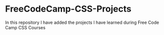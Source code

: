 # FreeCodeCamp-CSS-Projects
In this repository I have added the projects I have learned during Free Code Camp CSS Courses
